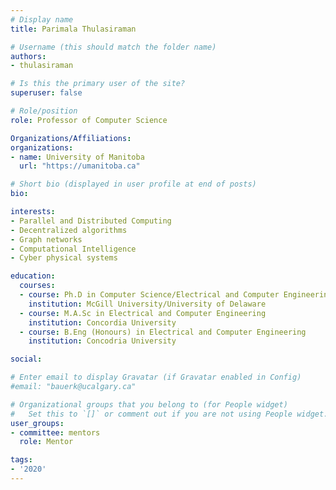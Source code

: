 ```yaml
---
# Display name
title: Parimala Thulasiraman

# Username (this should match the folder name)
authors:
- thulasiraman

# Is this the primary user of the site?
superuser: false

# Role/position
role: Professor of Computer Science

Organizations/Affiliations:
organizations:
- name: University of Manitoba
  url: "https://umanitoba.ca"

# Short bio (displayed in user profile at end of posts)
bio:

interests:
- Parallel and Distributed Computing
- Decentralized algorithms
- Graph networks
- Computational Intelligence
- Cyber physical systems

education:
  courses:
  - course: Ph.D in Computer Science/Electrical and Computer Engineering
    institution: McGill University/University of Delaware
  - course: M.A.Sc in Electrical and Computer Engineering
    institution: Concordia University
  - course: B.Eng (Honours) in Electrical and Computer Engineering
    institution: Concodria University

social:

# Enter email to display Gravatar (if Gravatar enabled in Config)
#email: "bauerk@ucalgary.ca"

# Organizational groups that you belong to (for People widget)
#   Set this to `[]` or comment out if you are not using People widget.
user_groups:
- committee: mentors
  role: Mentor

tags:
- '2020'
---
```


